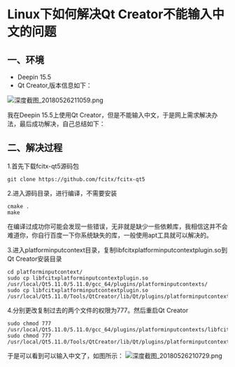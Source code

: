 # Linux下如何解决Qt Creator不能输入中文的问题

## 一、环境

- Deepin 15.5
- Qt Creator,版本信息如下：

![深度截图_20180526211059.png][1]

我在Deepin 15.5上使用Qt Creator，但是不能输入中文，于是网上需求解决办法，最后成功解决，自己总结如下：

## 二、解决过程

1.首先下载fcitx-qt5源码包

```shell
git clone https://github.com/fcitx/fcitx-qt5
```

2.进入源码目录，进行编译，不需要安装

```shell
cmake .
make
```

在编译过成功你可能会发现一些错误，无非就是缺少一些依赖库，我相信这并不会难道你，你自行百度一下你系统缺失的库，一般使用apt工具就可以解决的。

3.进入platforminputcontext目录，复制libfcitxplatforminputcontextplugin.so到Qt Creator安装目录

```shell
cd platforminputcontext/
sudo cp libfcitxplatforminputcontextplugin.so /usr/local/Qt5.11.0/5.11.0/gcc_64/plugins/platforminputcontexts/
sudo cp libfcitxplatforminputcontextplugin.so /usr/local/Qt5.11.0/Tools/QtCreator/lib/Qt/plugins/platforminputcontexts/
```

4.分别更改复制过去的两个文件的权限为777。然后重启Qt Creator

```shell
sudo chmod 777 /usr/local/Qt5.11.0/5.11.0/gcc_64/plugins/platforminputcontexts/libfcitxplatforminputcontextplugin.so
sudo chmod 777 /usr/local/Qt5.11.0/Tools/QtCreator/lib/Qt/plugins/platforminputcontexts/libfcitxplatforminputcontextplugin.so
```

于是可以看到可以输入中文了，如图所示：
![深度截图_20180526210729.png][2]

  [1]: https://blog.jkdev.cn/usr/uploads/2018/05/4025070272.png
  [2]: https://blog.jkdev.cn/usr/uploads/2018/05/1394916261.png